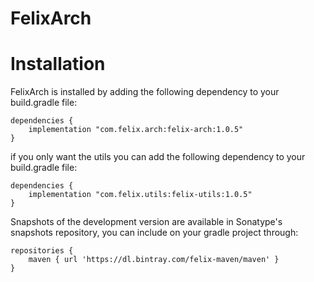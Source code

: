 # FelixArch

# Installation

FelixArch is installed by adding the following dependency to your build.gradle file:

```
dependencies {
    implementation "com.felix.arch:felix-arch:1.0.5"
}
```
if you only want the utils you can add the following dependency to your build.gradle file:

```
dependencies {
    implementation "com.felix.utils:felix-utils:1.0.5"
}
```

Snapshots of the development version are available in Sonatype's snapshots repository, you can include on your gradle project through:

```
repositories {
    maven { url 'https://dl.bintray.com/felix-maven/maven' }
}
```
